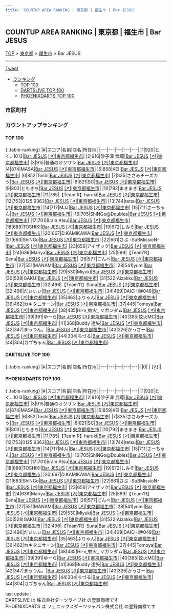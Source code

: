 ```yaml
---
title: 'COUNTUP AREA RANKING | 東京都 | 福生市 | Bar JESUS'
---
```

## COUNTUP AREA RANKING | 東京都 | 福生市 | Bar JESUS

[TOP](/darts/rank/) > [東京都](/darts/rank/東京都/) > [福生市](/darts/rank/東京都/福生市/) > Bar JESUS

___

<a href="https://twitter.com/share?ref_src=twsrc%5Etfw" data-text="COUNTUP AREA RANKING | 東京都福生市Bar JESUS" class="twitter-share-button" data-hashtags="DARTSLIVE,PHOENIXDARTS,darts,ダーツ" data-show-count="false">Tweet</a>

* [ランキング](#カウントアップランキング)
    * [TOP 100](#top-100)
    * [DARTSLIVE TOP 100](#dartslive-top-100)
    * [PHOENIXDARTS TOP 100](#phoenixdarts-top-100)

### 市区町村

<ul>

</ul>

### カウントアップランキング

#### TOP 100



{:.table-ranking}
|#|スコア|名前|店名|所在地|
|---|---|---|---|---|
|1|920|<span class="rank-name-pd">とく...1013</span>|<a href="/darts/rank/shops/87819.html">Bar JESUS</a> <a href="https://vs.phoenixdarts.com/jp/shop/shopDetailInfo/s_87819?s_seq=87819">[↗]</a>|<a href="/darts/rank/東京都/福生市">東京都福生市</a>|
|2|916|<span class="rank-name-pd"><span class="pro-icon-pd"></span>砂子澤 武尊</span>|<a href="/darts/rank/shops/87819.html">Bar JESUS</a> <a href="https://vs.phoenixdarts.com/jp/shop/shopDetailInfo/s_87819?s_seq=87819">[↗]</a>|<a href="/darts/rank/東京都/福生市">東京都福生市</a>|
|3|915|<span class="rank-name-pd">普通のオジサン</span>|<a href="/darts/rank/shops/87819.html">Bar JESUS</a> <a href="https://vs.phoenixdarts.com/jp/shop/shopDetailInfo/s_87819?s_seq=87819">[↗]</a>|<a href="/darts/rank/東京都/福生市">東京都福生市</a>|
|4|874|<span class="rank-name-pd">MASA</span>|<a href="/darts/rank/shops/87819.html">Bar JESUS</a> <a href="https://vs.phoenixdarts.com/jp/shop/shopDetailInfo/s_87819?s_seq=87819">[↗]</a>|<a href="/darts/rank/東京都/福生市">東京都福生市</a>|
|5|858|<span class="rank-name-pd">KEI</span>|<a href="/darts/rank/shops/87819.html">Bar JESUS</a> <a href="https://vs.phoenixdarts.com/jp/shop/shopDetailInfo/s_87819?s_seq=87819">[↗]</a>|<a href="/darts/rank/東京都/福生市">東京都福生市</a>|
|6|852|<span class="rank-name-pd">Toshi</span>|<a href="/darts/rank/shops/87819.html">Bar JESUS</a> <a href="https://vs.phoenixdarts.com/jp/shop/shopDetailInfo/s_87819?s_seq=87819">[↗]</a>|<a href="/darts/rank/東京都/福生市">東京都福生市</a>|
|7|835|<span class="rank-name-pd">ささみチーズカツ</span>|<a href="/darts/rank/shops/87819.html">Bar JESUS</a> <a href="https://vs.phoenixdarts.com/jp/shop/shopDetailInfo/s_87819?s_seq=87819">[↗]</a>|<a href="/darts/rank/東京都/福生市">東京都福生市</a>|
|8|821|<span class="rank-name-pd">SC</span>|<a href="/darts/rank/shops/87819.html">Bar JESUS</a> <a href="https://vs.phoenixdarts.com/jp/shop/shopDetailInfo/s_87819?s_seq=87819">[↗]</a>|<a href="/darts/rank/東京都/福生市">東京都福生市</a>|
|9|803|<span class="rank-name-pd">ともきち</span>|<a href="/darts/rank/shops/87819.html">Bar JESUS</a> <a href="https://vs.phoenixdarts.com/jp/shop/shopDetailInfo/s_87819?s_seq=87819">[↗]</a>|<a href="/darts/rank/東京都/福生市">東京都福生市</a>|
|10|792|<span class="rank-name-pd">まきまき</span>|<a href="/darts/rank/shops/87819.html">Bar JESUS</a> <a href="https://vs.phoenixdarts.com/jp/shop/shopDetailInfo/s_87819?s_seq=87819">[↗]</a>|<a href="/darts/rank/東京都/福生市">東京都福生市</a>|
|11|785|<span class="rank-name-pd">【Team&#x27;R】haruki</span>|<a href="/darts/rank/shops/87819.html">Bar JESUS</a> <a href="https://vs.phoenixdarts.com/jp/shop/shopDetailInfo/s_87819?s_seq=87819">[↗]</a>|<a href="/darts/rank/東京都/福生市">東京都福生市</a>|
|12|753|<span class="rank-name-pd">0125 9363</span>|<a href="/darts/rank/shops/87819.html">Bar JESUS</a> <a href="https://vs.phoenixdarts.com/jp/shop/shopDetailInfo/s_87819?s_seq=87819">[↗]</a>|<a href="/darts/rank/東京都/福生市">東京都福生市</a>|
|13|744|<span class="rank-name-pd">tetsu</span>|<a href="/darts/rank/shops/87819.html">Bar JESUS</a> <a href="https://vs.phoenixdarts.com/jp/shop/shopDetailInfo/s_87819?s_seq=87819">[↗]</a>|<a href="/darts/rank/東京都/福生市">東京都福生市</a>|
|14|717|<span class="rank-name-pd">MJJ</span>|<a href="/darts/rank/shops/87819.html">Bar JESUS</a> <a href="https://vs.phoenixdarts.com/jp/shop/shopDetailInfo/s_87819?s_seq=87819">[↗]</a>|<a href="/darts/rank/東京都/福生市">東京都福生市</a>|
|15|711|<span class="rank-name-pd">さーちゃん</span>|<a href="/darts/rank/shops/87819.html">Bar JESUS</a> <a href="https://vs.phoenixdarts.com/jp/shop/shopDetailInfo/s_87819?s_seq=87819">[↗]</a>|<a href="/darts/rank/東京都/福生市">東京都福生市</a>|
|16|705|<span class="rank-name-pd">ShiNGo@Doubles</span>|<a href="/darts/rank/shops/87819.html">Bar JESUS</a> <a href="https://vs.phoenixdarts.com/jp/shop/shopDetailInfo/s_87819?s_seq=87819">[↗]</a>|<a href="/darts/rank/東京都/福生市">東京都福生市</a>|
|17|701|<span class="rank-name-pd">Brain Atsu</span>|<a href="/darts/rank/shops/87819.html">Bar JESUS</a> <a href="https://vs.phoenixdarts.com/jp/shop/shopDetailInfo/s_87819?s_seq=87819">[↗]</a>|<a href="/darts/rank/東京都/福生市">東京都福生市</a>|
|18|689|<span class="rank-name-pd">TOSHIKI</span>|<a href="/darts/rank/shops/87819.html">Bar JESUS</a> <a href="https://vs.phoenixdarts.com/jp/shop/shopDetailInfo/s_87819?s_seq=87819">[↗]</a>|<a href="/darts/rank/東京都/福生市">東京都福生市</a>|
|19|672|<span class="rank-name-pd">しみそ</span>|<a href="/darts/rank/shops/87819.html">Bar JESUS</a> <a href="https://vs.phoenixdarts.com/jp/shop/shopDetailInfo/s_87819?s_seq=87819">[↗]</a>|<a href="/darts/rank/東京都/福生市">東京都福生市</a>|
|20|667|<span class="rank-name-pd">D.KAMIKAWA</span>|<a href="/darts/rank/shops/87819.html">Bar JESUS</a> <a href="https://vs.phoenixdarts.com/jp/shop/shopDetailInfo/s_87819?s_seq=87819">[↗]</a>|<a href="/darts/rank/東京都/福生市">東京都福生市</a>|
|21|663|<span class="rank-name-pd">ShiNGo</span>|<a href="/darts/rank/shops/87819.html">Bar JESUS</a> <a href="https://vs.phoenixdarts.com/jp/shop/shopDetailInfo/s_87819?s_seq=87819">[↗]</a>|<a href="/darts/rank/東京都/福生市">東京都福生市</a>|
|22|661|<span class="rank-name-pd">さぶ -SuBMissioN-</span>|<a href="/darts/rank/shops/87819.html">Bar JESUS</a> <a href="https://vs.phoenixdarts.com/jp/shop/shopDetailInfo/s_87819?s_seq=87819">[↗]</a>|<a href="/darts/rank/東京都/福生市">東京都福生市</a>|
|23|656|<span class="rank-name-pd">アイザック</span>|<a href="/darts/rank/shops/87819.html">Bar JESUS</a> <a href="https://vs.phoenixdarts.com/jp/shop/shopDetailInfo/s_87819?s_seq=87819">[↗]</a>|<a href="/darts/rank/東京都/福生市">東京都福生市</a>|
|24|639|<span class="rank-name-pd">Mariya</span>|<a href="/darts/rank/shops/87819.html">Bar JESUS</a> <a href="https://vs.phoenixdarts.com/jp/shop/shopDetailInfo/s_87819?s_seq=87819">[↗]</a>|<a href="/darts/rank/東京都/福生市">東京都福生市</a>|
|25|599|<span class="rank-name-pd">【Team&#x27;R】Sena</span>|<a href="/darts/rank/shops/87819.html">Bar JESUS</a> <a href="https://vs.phoenixdarts.com/jp/shop/shopDetailInfo/s_87819?s_seq=87819">[↗]</a>|<a href="/darts/rank/東京都/福生市">東京都福生市</a>|
|26|577|<span class="rank-name-pd">ごんべ</span>|<a href="/darts/rank/shops/87819.html">Bar JESUS</a> <a href="https://vs.phoenixdarts.com/jp/shop/shopDetailInfo/s_87819?s_seq=87819">[↗]</a>|<a href="/darts/rank/東京都/福生市">東京都福生市</a>|
|27|551|<span class="rank-name-pd">MANAMI</span>|<a href="/darts/rank/shops/87819.html">Bar JESUS</a> <a href="https://vs.phoenixdarts.com/jp/shop/shopDetailInfo/s_87819?s_seq=87819">[↗]</a>|<a href="/darts/rank/東京都/福生市">東京都福生市</a>|
|28|541|<span class="rank-name-pd">yumi</span>|<a href="/darts/rank/shops/87819.html">Bar JESUS</a> <a href="https://vs.phoenixdarts.com/jp/shop/shopDetailInfo/s_87819?s_seq=87819">[↗]</a>|<a href="/darts/rank/東京都/福生市">東京都福生市</a>|
|29|530|<span class="rank-name-pd">Miyuki</span>|<a href="/darts/rank/shops/87819.html">Bar JESUS</a> <a href="https://vs.phoenixdarts.com/jp/shop/shopDetailInfo/s_87819?s_seq=87819">[↗]</a>|<a href="/darts/rank/東京都/福生市">東京都福生市</a>|
|30|528|<span class="rank-name-pd">GAKU</span>|<a href="/darts/rank/shops/87819.html">Bar JESUS</a> <a href="https://vs.phoenixdarts.com/jp/shop/shopDetailInfo/s_87819?s_seq=87819">[↗]</a>|<a href="/darts/rank/東京都/福生市">東京都福生市</a>|
|31|522|<span class="rank-name-pd">Aizakku</span>|<a href="/darts/rank/shops/87819.html">Bar JESUS</a> <a href="https://vs.phoenixdarts.com/jp/shop/shopDetailInfo/s_87819?s_seq=87819">[↗]</a>|<a href="/darts/rank/東京都/福生市">東京都福生市</a>|
|32|496|<span class="rank-name-pd">【Team&#x27;R】Suna</span>|<a href="/darts/rank/shops/87819.html">Bar JESUS</a> <a href="https://vs.phoenixdarts.com/jp/shop/shopDetailInfo/s_87819?s_seq=87819">[↗]</a>|<a href="/darts/rank/東京都/福生市">東京都福生市</a>|
|32|496|<span class="rank-name-pd">だぃぃぃ</span>|<a href="/darts/rank/shops/87819.html">Bar JESUS</a> <a href="https://vs.phoenixdarts.com/jp/shop/shopDetailInfo/s_87819?s_seq=87819">[↗]</a>|<a href="/darts/rank/東京都/福生市">東京都福生市</a>|
|34|469|<span class="rank-name-pd">DAICHI@048</span>|<a href="/darts/rank/shops/87819.html">Bar JESUS</a> <a href="https://vs.phoenixdarts.com/jp/shop/shopDetailInfo/s_87819?s_seq=87819">[↗]</a>|<a href="/darts/rank/東京都/福生市">東京都福生市</a>|
|35|463|<span class="rank-name-pd">ふりゃん</span>|<a href="/darts/rank/shops/87819.html">Bar JESUS</a> <a href="https://vs.phoenixdarts.com/jp/shop/shopDetailInfo/s_87819?s_seq=87819">[↗]</a>|<a href="/darts/rank/東京都/福生市">東京都福生市</a>|
|36|462|<span class="rank-name-pd">カキタニサーン</span>|<a href="/darts/rank/shops/87819.html">Bar JESUS</a> <a href="https://vs.phoenixdarts.com/jp/shop/shopDetailInfo/s_87819?s_seq=87819">[↗]</a>|<a href="/darts/rank/東京都/福生市">東京都福生市</a>|
|37|445|<span class="rank-name-pd">Tomoya</span>|<a href="/darts/rank/shops/87819.html">Bar JESUS</a> <a href="https://vs.phoenixdarts.com/jp/shop/shopDetailInfo/s_87819?s_seq=87819">[↗]</a>|<a href="/darts/rank/東京都/福生市">東京都福生市</a>|
|38|435|<span class="rank-name-pd">Hi-ν_蚊火_ ∀ガンダム</span>|<a href="/darts/rank/shops/87819.html">Bar JESUS</a> <a href="https://vs.phoenixdarts.com/jp/shop/shopDetailInfo/s_87819?s_seq=87819">[↗]</a>|<a href="/darts/rank/東京都/福生市">東京都福生市</a>|
|39|391|<span class="rank-name-pd">ゆーら</span>|<a href="/darts/rank/shops/87819.html">Bar JESUS</a> <a href="https://vs.phoenixdarts.com/jp/shop/shopDetailInfo/s_87819?s_seq=87819">[↗]</a>|<a href="/darts/rank/東京都/福生市">東京都福生市</a>|
|40|385|<span class="rank-name-pd">蚊火MC</span>|<a href="/darts/rank/shops/87819.html">Bar JESUS</a> <a href="https://vs.phoenixdarts.com/jp/shop/shopDetailInfo/s_87819?s_seq=87819">[↗]</a>|<a href="/darts/rank/東京都/福生市">東京都福生市</a>|
|41|368|<span class="rank-name-pd">Buddy 達矢</span>|<a href="/darts/rank/shops/87819.html">Bar JESUS</a> <a href="https://vs.phoenixdarts.com/jp/shop/shopDetailInfo/s_87819?s_seq=87819">[↗]</a>|<a href="/darts/rank/東京都/福生市">東京都福生市</a>|
|42|347|<span class="rank-name-pd">まっつん。</span>|<a href="/darts/rank/shops/87819.html">Bar JESUS</a> <a href="https://vs.phoenixdarts.com/jp/shop/shopDetailInfo/s_87819?s_seq=87819">[↗]</a>|<a href="/darts/rank/東京都/福生市">東京都福生市</a>|
|43|326|<span class="rank-name-pd">かっさー</span>|<a href="/darts/rank/shops/87819.html">Bar JESUS</a> <a href="https://vs.phoenixdarts.com/jp/shop/shopDetailInfo/s_87819?s_seq=87819">[↗]</a>|<a href="/darts/rank/東京都/福生市">東京都福生市</a>|
|44|304|<span class="rank-name-pd">ちづる</span>|<a href="/darts/rank/shops/87819.html">Bar JESUS</a> <a href="https://vs.phoenixdarts.com/jp/shop/shopDetailInfo/s_87819?s_seq=87819">[↗]</a>|<a href="/darts/rank/東京都/福生市">東京都福生市</a>|
|44|304|<span class="rank-name-pd">ガブちゃん</span>|<a href="/darts/rank/shops/87819.html">Bar JESUS</a> <a href="https://vs.phoenixdarts.com/jp/shop/shopDetailInfo/s_87819?s_seq=87819">[↗]</a>|<a href="/darts/rank/東京都/福生市">東京都福生市</a>|


#### DARTSLIVE TOP 100



{:.table-ranking}
|#|スコア|名前|店名|所在地|
|---|---|---|---|---|
||0|<span class="rank-name-dl"> </span>|<a href="/darts/rank/shops/.html"></a> <a href="">[↗]</a>|<a href="/darts/rank//"></a>|


#### PHOENIXDARTS TOP 100



{:.table-ranking}
|#|スコア|名前|店名|所在地|
|---|---|---|---|---|
|1|920|<span class="rank-name-pd">とく...1013</span>|<a href="/darts/rank/shops/87819.html">Bar JESUS</a> <a href="https://vs.phoenixdarts.com/jp/shop/shopDetailInfo/s_87819?s_seq=87819">[↗]</a>|<a href="/darts/rank/東京都/福生市">東京都福生市</a>|
|2|916|<span class="rank-name-pd"><span class="pro-icon-pd"></span>砂子澤 武尊</span>|<a href="/darts/rank/shops/87819.html">Bar JESUS</a> <a href="https://vs.phoenixdarts.com/jp/shop/shopDetailInfo/s_87819?s_seq=87819">[↗]</a>|<a href="/darts/rank/東京都/福生市">東京都福生市</a>|
|3|915|<span class="rank-name-pd">普通のオジサン</span>|<a href="/darts/rank/shops/87819.html">Bar JESUS</a> <a href="https://vs.phoenixdarts.com/jp/shop/shopDetailInfo/s_87819?s_seq=87819">[↗]</a>|<a href="/darts/rank/東京都/福生市">東京都福生市</a>|
|4|874|<span class="rank-name-pd">MASA</span>|<a href="/darts/rank/shops/87819.html">Bar JESUS</a> <a href="https://vs.phoenixdarts.com/jp/shop/shopDetailInfo/s_87819?s_seq=87819">[↗]</a>|<a href="/darts/rank/東京都/福生市">東京都福生市</a>|
|5|858|<span class="rank-name-pd">KEI</span>|<a href="/darts/rank/shops/87819.html">Bar JESUS</a> <a href="https://vs.phoenixdarts.com/jp/shop/shopDetailInfo/s_87819?s_seq=87819">[↗]</a>|<a href="/darts/rank/東京都/福生市">東京都福生市</a>|
|6|852|<span class="rank-name-pd">Toshi</span>|<a href="/darts/rank/shops/87819.html">Bar JESUS</a> <a href="https://vs.phoenixdarts.com/jp/shop/shopDetailInfo/s_87819?s_seq=87819">[↗]</a>|<a href="/darts/rank/東京都/福生市">東京都福生市</a>|
|7|835|<span class="rank-name-pd">ささみチーズカツ</span>|<a href="/darts/rank/shops/87819.html">Bar JESUS</a> <a href="https://vs.phoenixdarts.com/jp/shop/shopDetailInfo/s_87819?s_seq=87819">[↗]</a>|<a href="/darts/rank/東京都/福生市">東京都福生市</a>|
|8|821|<span class="rank-name-pd">SC</span>|<a href="/darts/rank/shops/87819.html">Bar JESUS</a> <a href="https://vs.phoenixdarts.com/jp/shop/shopDetailInfo/s_87819?s_seq=87819">[↗]</a>|<a href="/darts/rank/東京都/福生市">東京都福生市</a>|
|9|803|<span class="rank-name-pd">ともきち</span>|<a href="/darts/rank/shops/87819.html">Bar JESUS</a> <a href="https://vs.phoenixdarts.com/jp/shop/shopDetailInfo/s_87819?s_seq=87819">[↗]</a>|<a href="/darts/rank/東京都/福生市">東京都福生市</a>|
|10|792|<span class="rank-name-pd">まきまき</span>|<a href="/darts/rank/shops/87819.html">Bar JESUS</a> <a href="https://vs.phoenixdarts.com/jp/shop/shopDetailInfo/s_87819?s_seq=87819">[↗]</a>|<a href="/darts/rank/東京都/福生市">東京都福生市</a>|
|11|785|<span class="rank-name-pd">【Team&#x27;R】haruki</span>|<a href="/darts/rank/shops/87819.html">Bar JESUS</a> <a href="https://vs.phoenixdarts.com/jp/shop/shopDetailInfo/s_87819?s_seq=87819">[↗]</a>|<a href="/darts/rank/東京都/福生市">東京都福生市</a>|
|12|753|<span class="rank-name-pd">0125 9363</span>|<a href="/darts/rank/shops/87819.html">Bar JESUS</a> <a href="https://vs.phoenixdarts.com/jp/shop/shopDetailInfo/s_87819?s_seq=87819">[↗]</a>|<a href="/darts/rank/東京都/福生市">東京都福生市</a>|
|13|744|<span class="rank-name-pd">tetsu</span>|<a href="/darts/rank/shops/87819.html">Bar JESUS</a> <a href="https://vs.phoenixdarts.com/jp/shop/shopDetailInfo/s_87819?s_seq=87819">[↗]</a>|<a href="/darts/rank/東京都/福生市">東京都福生市</a>|
|14|717|<span class="rank-name-pd">MJJ</span>|<a href="/darts/rank/shops/87819.html">Bar JESUS</a> <a href="https://vs.phoenixdarts.com/jp/shop/shopDetailInfo/s_87819?s_seq=87819">[↗]</a>|<a href="/darts/rank/東京都/福生市">東京都福生市</a>|
|15|711|<span class="rank-name-pd">さーちゃん</span>|<a href="/darts/rank/shops/87819.html">Bar JESUS</a> <a href="https://vs.phoenixdarts.com/jp/shop/shopDetailInfo/s_87819?s_seq=87819">[↗]</a>|<a href="/darts/rank/東京都/福生市">東京都福生市</a>|
|16|705|<span class="rank-name-pd">ShiNGo@Doubles</span>|<a href="/darts/rank/shops/87819.html">Bar JESUS</a> <a href="https://vs.phoenixdarts.com/jp/shop/shopDetailInfo/s_87819?s_seq=87819">[↗]</a>|<a href="/darts/rank/東京都/福生市">東京都福生市</a>|
|17|701|<span class="rank-name-pd">Brain Atsu</span>|<a href="/darts/rank/shops/87819.html">Bar JESUS</a> <a href="https://vs.phoenixdarts.com/jp/shop/shopDetailInfo/s_87819?s_seq=87819">[↗]</a>|<a href="/darts/rank/東京都/福生市">東京都福生市</a>|
|18|689|<span class="rank-name-pd">TOSHIKI</span>|<a href="/darts/rank/shops/87819.html">Bar JESUS</a> <a href="https://vs.phoenixdarts.com/jp/shop/shopDetailInfo/s_87819?s_seq=87819">[↗]</a>|<a href="/darts/rank/東京都/福生市">東京都福生市</a>|
|19|672|<span class="rank-name-pd">しみそ</span>|<a href="/darts/rank/shops/87819.html">Bar JESUS</a> <a href="https://vs.phoenixdarts.com/jp/shop/shopDetailInfo/s_87819?s_seq=87819">[↗]</a>|<a href="/darts/rank/東京都/福生市">東京都福生市</a>|
|20|667|<span class="rank-name-pd">D.KAMIKAWA</span>|<a href="/darts/rank/shops/87819.html">Bar JESUS</a> <a href="https://vs.phoenixdarts.com/jp/shop/shopDetailInfo/s_87819?s_seq=87819">[↗]</a>|<a href="/darts/rank/東京都/福生市">東京都福生市</a>|
|21|663|<span class="rank-name-pd">ShiNGo</span>|<a href="/darts/rank/shops/87819.html">Bar JESUS</a> <a href="https://vs.phoenixdarts.com/jp/shop/shopDetailInfo/s_87819?s_seq=87819">[↗]</a>|<a href="/darts/rank/東京都/福生市">東京都福生市</a>|
|22|661|<span class="rank-name-pd">さぶ -SuBMissioN-</span>|<a href="/darts/rank/shops/87819.html">Bar JESUS</a> <a href="https://vs.phoenixdarts.com/jp/shop/shopDetailInfo/s_87819?s_seq=87819">[↗]</a>|<a href="/darts/rank/東京都/福生市">東京都福生市</a>|
|23|656|<span class="rank-name-pd">アイザック</span>|<a href="/darts/rank/shops/87819.html">Bar JESUS</a> <a href="https://vs.phoenixdarts.com/jp/shop/shopDetailInfo/s_87819?s_seq=87819">[↗]</a>|<a href="/darts/rank/東京都/福生市">東京都福生市</a>|
|24|639|<span class="rank-name-pd">Mariya</span>|<a href="/darts/rank/shops/87819.html">Bar JESUS</a> <a href="https://vs.phoenixdarts.com/jp/shop/shopDetailInfo/s_87819?s_seq=87819">[↗]</a>|<a href="/darts/rank/東京都/福生市">東京都福生市</a>|
|25|599|<span class="rank-name-pd">【Team&#x27;R】Sena</span>|<a href="/darts/rank/shops/87819.html">Bar JESUS</a> <a href="https://vs.phoenixdarts.com/jp/shop/shopDetailInfo/s_87819?s_seq=87819">[↗]</a>|<a href="/darts/rank/東京都/福生市">東京都福生市</a>|
|26|577|<span class="rank-name-pd">ごんべ</span>|<a href="/darts/rank/shops/87819.html">Bar JESUS</a> <a href="https://vs.phoenixdarts.com/jp/shop/shopDetailInfo/s_87819?s_seq=87819">[↗]</a>|<a href="/darts/rank/東京都/福生市">東京都福生市</a>|
|27|551|<span class="rank-name-pd">MANAMI</span>|<a href="/darts/rank/shops/87819.html">Bar JESUS</a> <a href="https://vs.phoenixdarts.com/jp/shop/shopDetailInfo/s_87819?s_seq=87819">[↗]</a>|<a href="/darts/rank/東京都/福生市">東京都福生市</a>|
|28|541|<span class="rank-name-pd">yumi</span>|<a href="/darts/rank/shops/87819.html">Bar JESUS</a> <a href="https://vs.phoenixdarts.com/jp/shop/shopDetailInfo/s_87819?s_seq=87819">[↗]</a>|<a href="/darts/rank/東京都/福生市">東京都福生市</a>|
|29|530|<span class="rank-name-pd">Miyuki</span>|<a href="/darts/rank/shops/87819.html">Bar JESUS</a> <a href="https://vs.phoenixdarts.com/jp/shop/shopDetailInfo/s_87819?s_seq=87819">[↗]</a>|<a href="/darts/rank/東京都/福生市">東京都福生市</a>|
|30|528|<span class="rank-name-pd">GAKU</span>|<a href="/darts/rank/shops/87819.html">Bar JESUS</a> <a href="https://vs.phoenixdarts.com/jp/shop/shopDetailInfo/s_87819?s_seq=87819">[↗]</a>|<a href="/darts/rank/東京都/福生市">東京都福生市</a>|
|31|522|<span class="rank-name-pd">Aizakku</span>|<a href="/darts/rank/shops/87819.html">Bar JESUS</a> <a href="https://vs.phoenixdarts.com/jp/shop/shopDetailInfo/s_87819?s_seq=87819">[↗]</a>|<a href="/darts/rank/東京都/福生市">東京都福生市</a>|
|32|496|<span class="rank-name-pd">【Team&#x27;R】Suna</span>|<a href="/darts/rank/shops/87819.html">Bar JESUS</a> <a href="https://vs.phoenixdarts.com/jp/shop/shopDetailInfo/s_87819?s_seq=87819">[↗]</a>|<a href="/darts/rank/東京都/福生市">東京都福生市</a>|
|32|496|<span class="rank-name-pd">だぃぃぃ</span>|<a href="/darts/rank/shops/87819.html">Bar JESUS</a> <a href="https://vs.phoenixdarts.com/jp/shop/shopDetailInfo/s_87819?s_seq=87819">[↗]</a>|<a href="/darts/rank/東京都/福生市">東京都福生市</a>|
|34|469|<span class="rank-name-pd">DAICHI@048</span>|<a href="/darts/rank/shops/87819.html">Bar JESUS</a> <a href="https://vs.phoenixdarts.com/jp/shop/shopDetailInfo/s_87819?s_seq=87819">[↗]</a>|<a href="/darts/rank/東京都/福生市">東京都福生市</a>|
|35|463|<span class="rank-name-pd">ふりゃん</span>|<a href="/darts/rank/shops/87819.html">Bar JESUS</a> <a href="https://vs.phoenixdarts.com/jp/shop/shopDetailInfo/s_87819?s_seq=87819">[↗]</a>|<a href="/darts/rank/東京都/福生市">東京都福生市</a>|
|36|462|<span class="rank-name-pd">カキタニサーン</span>|<a href="/darts/rank/shops/87819.html">Bar JESUS</a> <a href="https://vs.phoenixdarts.com/jp/shop/shopDetailInfo/s_87819?s_seq=87819">[↗]</a>|<a href="/darts/rank/東京都/福生市">東京都福生市</a>|
|37|445|<span class="rank-name-pd">Tomoya</span>|<a href="/darts/rank/shops/87819.html">Bar JESUS</a> <a href="https://vs.phoenixdarts.com/jp/shop/shopDetailInfo/s_87819?s_seq=87819">[↗]</a>|<a href="/darts/rank/東京都/福生市">東京都福生市</a>|
|38|435|<span class="rank-name-pd">Hi-ν_蚊火_ ∀ガンダム</span>|<a href="/darts/rank/shops/87819.html">Bar JESUS</a> <a href="https://vs.phoenixdarts.com/jp/shop/shopDetailInfo/s_87819?s_seq=87819">[↗]</a>|<a href="/darts/rank/東京都/福生市">東京都福生市</a>|
|39|391|<span class="rank-name-pd">ゆーら</span>|<a href="/darts/rank/shops/87819.html">Bar JESUS</a> <a href="https://vs.phoenixdarts.com/jp/shop/shopDetailInfo/s_87819?s_seq=87819">[↗]</a>|<a href="/darts/rank/東京都/福生市">東京都福生市</a>|
|40|385|<span class="rank-name-pd">蚊火MC</span>|<a href="/darts/rank/shops/87819.html">Bar JESUS</a> <a href="https://vs.phoenixdarts.com/jp/shop/shopDetailInfo/s_87819?s_seq=87819">[↗]</a>|<a href="/darts/rank/東京都/福生市">東京都福生市</a>|
|41|368|<span class="rank-name-pd">Buddy 達矢</span>|<a href="/darts/rank/shops/87819.html">Bar JESUS</a> <a href="https://vs.phoenixdarts.com/jp/shop/shopDetailInfo/s_87819?s_seq=87819">[↗]</a>|<a href="/darts/rank/東京都/福生市">東京都福生市</a>|
|42|347|<span class="rank-name-pd">まっつん。</span>|<a href="/darts/rank/shops/87819.html">Bar JESUS</a> <a href="https://vs.phoenixdarts.com/jp/shop/shopDetailInfo/s_87819?s_seq=87819">[↗]</a>|<a href="/darts/rank/東京都/福生市">東京都福生市</a>|
|43|326|<span class="rank-name-pd">かっさー</span>|<a href="/darts/rank/shops/87819.html">Bar JESUS</a> <a href="https://vs.phoenixdarts.com/jp/shop/shopDetailInfo/s_87819?s_seq=87819">[↗]</a>|<a href="/darts/rank/東京都/福生市">東京都福生市</a>|
|44|304|<span class="rank-name-pd">ちづる</span>|<a href="/darts/rank/shops/87819.html">Bar JESUS</a> <a href="https://vs.phoenixdarts.com/jp/shop/shopDetailInfo/s_87819?s_seq=87819">[↗]</a>|<a href="/darts/rank/東京都/福生市">東京都福生市</a>|
|44|304|<span class="rank-name-pd">ガブちゃん</span>|<a href="/darts/rank/shops/87819.html">Bar JESUS</a> <a href="https://vs.phoenixdarts.com/jp/shop/shopDetailInfo/s_87819?s_seq=87819">[↗]</a>|<a href="/darts/rank/東京都/福生市">東京都福生市</a>|


<div class="footer border-top border-gray-light mt-5 pt-3 text-right text-gray">
    last update : <span style="font-weight: italic" id="foot_last_modified"></span><br />
    DARTSLIVE は 株式会社ダーツライブ社 の登録商標です<br />
    PHOENIXDARTS は フェニックスダーツジャパン株式会社 の登録商標です<br />
</div>

<script src="https://cdnjs.cloudflare.com/ajax/libs/jquery.tablesorter/2.31.3/js/jquery.tablesorter.min.js" integrity="sha512-qzgd5cYSZcosqpzpn7zF2ZId8f/8CHmFKZ8j7mU4OUXTNRd5g+ZHBPsgKEwoqxCtdQvExE5LprwwPAgoicguNg==" crossorigin="anonymous" referrerpolicy="no-referrer"></script>
<link rel="stylesheet" href="https://cdnjs.cloudflare.com/ajax/libs/jquery.tablesorter/2.31.3/css/theme.default.min.css" integrity="sha512-wghhOJkjQX0Lh3NSWvNKeZ0ZpNn+SPVXX1Qyc9OCaogADktxrBiBdKGDoqVUOyhStvMBmJQ8ZdMHiR3wuEq8+w==" crossorigin="anonymous" referrerpolicy="no-referrer" />
<script>
$(function() {
    $(".table-ranking").tablesorter({sortList:[[0, 0]]});
    $("#foot_last_modified").text(formatDate(new Date(document.lastModified), 'yyyy-MM-dd HH:mm:ss'));
});
</script>

<script async src="https://platform.twitter.com/widgets.js" charset="utf-8"></script>
